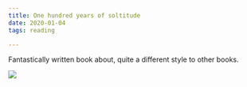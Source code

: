 ```yaml
---
title: One hundred years of soltitude
date: 2020-01-04
tags: reading

---
```

Fantastically written book about, quite a different style to other books. 

![](https://i.gr-assets.com/images/S/compressed.photo.goodreads.com/books/1327881361l/320.jpg)